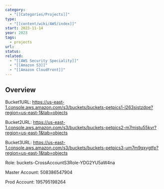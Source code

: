 ```yaml
---
category:
  - "[[Categories/Projects]]"
type:
  - "[[content/wiki/AWS/index]]"
start: 2023-11-14
year: 2023
tags:
  - projects
url: 
status: 
related:
  - "[[AWS Security Speciality]]"
  - "[[Amazon S3]]"
  - "[[Amazon CloudFront]]"
---
```

## Overview

Bucket1URL: https://us-east-1.console.aws.amazon.com/s3/buckets/buckets-petpics1-l263sjstzdoe?region=us-east-1&tab=objects

Bucket2URL: https://us-east-1.console.aws.amazon.com/s3/buckets/buckets-petpics2-m7mistu55kvr?region=us-east-1&tab=objects

Bucket3URL: https://us-east-1.console.aws.amazon.com/s3/buckets/buckets-petpics3-um7m9qxygtfp?region=us-east-1&tab=objects

Role: buckets-CrossAccountS3Role-YDG2YU5aW4na


Master Account: 508386547904

Prod Account: 195795198264